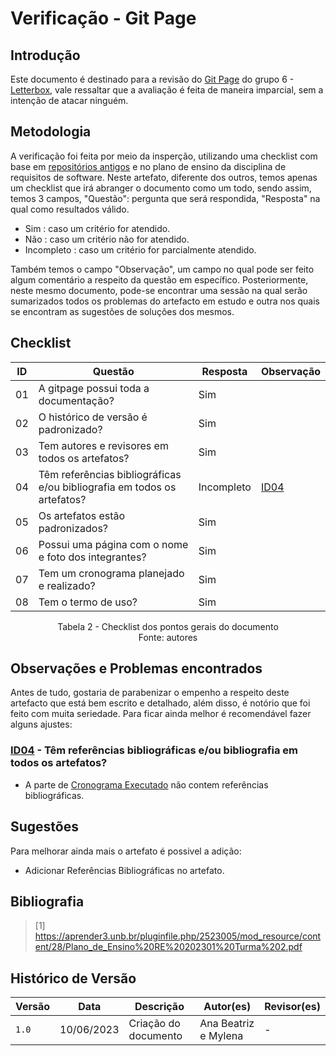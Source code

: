 # Verificação - Git Page

## Introdução

Este documento é destinado para a revisão do [Git Page](https://requisitos-de-software.github.io/2023.1-Letterboxd/) do grupo 6 - [Letterbox](https://github.com/Requisitos-de-Software/2023.1-Letterboxd), vale ressaltar que a avaliação é feita de maneira imparcial, sem a intenção de atacar ninguém.

## Metodologia

A verificação foi feita por meio da insperção, utilizando uma checklist com base em [repositórios antigos](https://github.com/Requisitos-de-Software) e no plano de ensino da disciplina de requisitos de software. Neste artefato, diferente dos outros, temos apenas um checklist que irá abranger o documento como um todo, sendo assim, temos 3 campos, "Questão": pergunta que será respondida, "Resposta" na qual como resultados válido.

- Sim : caso um critério for atendido.
- Não : caso um critério não for atendido.
- Incompleto : caso um critério for parcialmente atendido.

Também temos o campo "Observação", um campo no qual pode ser feito algum comentário a respeito da questão em específico. Posteriormente, neste mesmo documento, pode-se encontrar uma sessão na qual serão sumarizados todos os problemas do artefacto em estudo e outra nos quais se encontram as sugestões de soluções dos mesmos.

## Checklist

| ID  | Questão                                                                 | Resposta   | Observação |
| --- | ----------------------------------------------------------------------- | ---------- | ---------- |
| 01  | A gitpage possui toda a documentação?                                   | Sim        |            |
| 02  | O histórico de versão é padronizado?                                    | Sim        |            |
| 03  | Tem autores e revisores em todos os artefatos?                          | Sim        |            |
| 04  | Têm referências bibliográficas e/ou bibliografia em todos os artefatos? | Incompleto |[ID04](gitpage.md#observacoes-e-problemas-encontrados) |
| 05  | Os artefatos estão padronizados?                                        | Sim        |            |
| 06  | Possui uma página com o nome e foto dos integrantes?                    | Sim        |            |
| 07  | Tem um cronograma planejado e realizado?                                | Sim        |            |
| 08  | Tem o termo de uso?                                                     | Sim        |            |

<p align="center"> Tabela 2 - Checklist dos pontos gerais do documento <br> Fonte: autores </p>

## Observações e Problemas encontrados

Antes de tudo, gostaria de parabenizar o empenho a respeito deste artefacto que está bem escrito e detalhado, além disso, é notório que foi feito com muita seriedade. Para ficar ainda melhor é recomendável fazer alguns ajustes:

### [ID04](gitpage.md#checklist-de-documento) - Têm referências bibliográficas e/ou bibliografia em todos os artefatos?

- A parte de [Cronograma Executado](https://requisitos-de-software.github.io/2023.1-Letterboxd/cronogramaExecutado/) não contem referências bibliográficas.

## Sugestões

Para melhorar ainda mais o artefato é possivel a adição:

- Adicionar Referências Bibliográficas no artefato.

## Bibliografia

> [1] https://aprender3.unb.br/pluginfile.php/2523005/mod_resource/content/28/Plano_de_Ensino%20RE%20202301%20Turma%202.pdf

## Histórico de Versão

| Versão | Data       | Descrição            | Autor(es)            | Revisor(es) |
| ------ | ---------- | -------------------- | -------------------- | ----------- |
| `1.0`  | 10/06/2023 | Criação do documento | Ana Beatriz e Mylena | -           |
